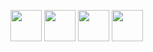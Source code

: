 [<img src="https://upload.wikimedia.org/wikipedia/commons/9/99/Unofficial_JavaScript_logo_2.svg" width="50px" />][javascript]
[<img src="https://haxe.org/img/haxe-logo.svg" width="50px" />][haxe]
[<img src="https://upload.wikimedia.org/wikipedia/commons/0/08/EmacsIcon.svg" width="50px" />][elisp]
[<img src="https://upload.wikimedia.org/wikipedia/commons/d/d5/Rust_programming_language_black_logo.svg" width="50px" />][rust]

[javascript]: https://developer.mozilla.org/en-US/docs/Web/JavaScript
[haxe]: https://haxe.org
[raku]: https://raku.org
[elisp]: https://www.gnu.org/software/emacs/manual/html_node/elisp/
[rust]: https://rust-lang.org
[typescript]: https://typescriptlang.org
[godot]: https://godotengine.org
[txr]: http://nongnu.org/txr
[nim]: https://nim-lang.org
[lisp]: https://common-lisp.net/
[red]: http://red-lang.org
[racket]: https://racket-lang.org
